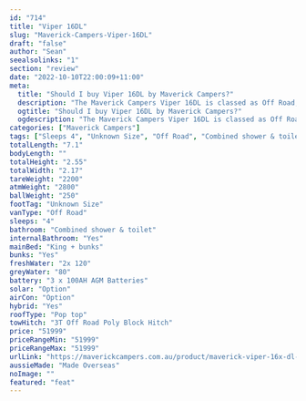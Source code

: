 ```yaml
---
id: "714"
title: "Viper 16DL"
slug: "Maverick-Campers-Viper-16DL"
draft: "false"
author: "Sean"
seealsolinks: "1"
section: "review"
date: "2022-10-10T22:00:09+11:00"
meta:
  title: "Should I buy Viper 16DL by Maverick Campers?"
  description: "The Maverick Campers Viper 16DL is classed as Off Road, and sleeps 4 people. It is Made Overseas and comes in at Unknown Size. It generally has Combined shower & toilet."
  ogtitle: "Should I buy Viper 16DL by Maverick Campers?"
  ogdescription: "The Maverick Campers Viper 16DL is classed as Off Road, and sleeps 4 people. It is Made Overseas and comes in at Unknown Size. It generally has Combined shower & toilet."
categories: ["Maverick Campers"]
tags: ["Sleeps 4", "Unknown Size", "Off Road", "Combined shower & toilet", "Pop top", "50 - 60k", "Made Overseas"]
totalLength: "7.1"
bodyLength: ""
totalHeight: "2.55"
totalWidth: "2.17"
tareWeight: "2200"
atmWeight: "2800"
ballWeight: "250"
footTag: "Unknown Size"
vanType: "Off Road"
sleeps: "4"
bathroom: "Combined shower & toilet"
internalBathroom: "Yes"
mainBed: "King + bunks"
bunks: "Yes"
freshWater: "2x 120"
greyWater: "80"
battery: "3 x 100AH AGM Batteries"
solar: "Option"
airCon: "Option"
hybrid: "Yes"
roofType: "Pop top"
towHitch: "3T Off Road Poly Block Hitch"
price: "51999"
priceRangeMin: "51999"
priceRangeMax: "51999"
urlLink: "https://maverickcampers.com.au/product/maverick-viper-16x-dl-hybrid-caravan/"
aussieMade: "Made Overseas"
noImage: ""
featured: "feat"
---
```

